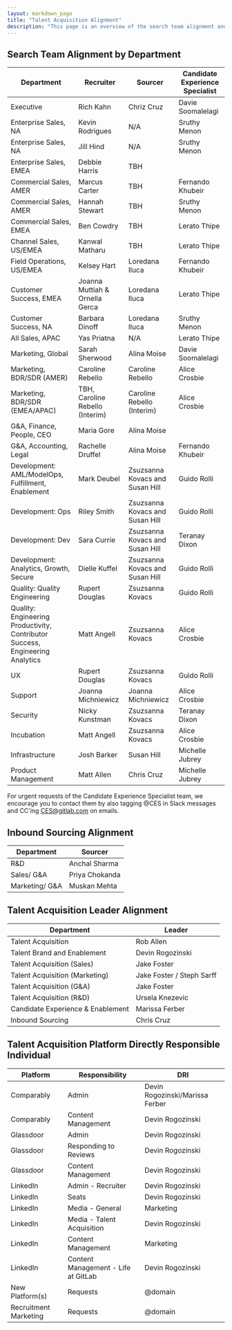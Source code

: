 ```yaml
---
layout: markdown_page
title: "Talent Acquisition Alignment"
description: "This page is an overview of the search team alignment and the talent acquisition platform directly responsible individual in talent acquisition operations and talent brand."
---
```


## Search Team Alignment by Department

| Department                    | Recruiter       | Sourcer     | Candidate Experience Specialist    |
|--------------------------|-----------------|-----------------|-------------------------------------|
| Executive          | Rich Kahn   | Chriz Cruz | Davie Soomalelagi  |
| Enterprise Sales, NA | Kevin Rodrigues |  N/A | Sruthy Menon |
| Enterprise Sales, NA | Jill Hind |  N/A | Sruthy Menon |
| Enterprise Sales, EMEA | Debbie Harris |  TBH |  |
| Commercial Sales,	AMER | Marcus Carter | TBH  | Fernando Khubeir |
| Commercial Sales,	AMER | Hannah Stewart | TBH  | Sruthy Menon |
| Commercial Sales,	EMEA | Ben Cowdry | TBH | Lerato Thipe |
| Channel Sales, US/EMEA | Kanwal Matharu | TBH | Lerato Thipe |
| Field Operations,	US/EMEA | Kelsey Hart | Loredana Iluca | Fernando Khubeir |
| Customer Success, EMEA | Joanna Muttiah & Ornella Gerca | Loredana Iluca | Lerato Thipe |
| Customer Success, NA | Barbara Dinoff | Loredana Iluca | Sruthy Menon |
| All Sales, APAC | Yas Priatna | N/A | Lerato Thipe |
| Marketing, Global | Sarah Sherwood | Alina Moise | Davie Soomalelagi |
| Marketing, BDR/SDR (AMER)| Caroline Rebello | Caroline Rebello | Alice Crosbie |
| Marketing, BDR/SDR (EMEA/APAC)| TBH, Caroline Rebello (Interim) | Caroline Rebello (Interim) | Alice Crosbie |
| G&A, Finance, People, CEO | Maria Gore | Alina Moise |  |
| G&A, Accounting, Legal | Rachelle Druffel | Alina Moise | Fernando Khubeir |
| Development: AML/ModelOps, Fulfillment, Enablement | Mark Deubel| Zsuzsanna Kovacs and Susan Hill | Guido Rolli |
| Development: Ops | Riley Smith | Zsuzsanna Kovacs and Susan Hill | Guido Rolli |
| Development: Dev | Sara Currie | Zsuzsanna Kovacs and Susan Hill | Teranay Dixon |
| Development: Analytics, Growth, Secure | Dielle Kuffel | Zsuzsanna Kovacs and Susan Hill | Guido Rolli |
| Quality: Quality Engineering | Rupert Douglas| Zsuzsanna Kovacs | Guido Rolli |
| Quality: Engineering Productivity, Contributor Success, Engineering Analytics | Matt Angell   | Zsuzsanna Kovacs | Alice Crosbie |
| UX  | Rupert Douglas   | Zsuzsanna Kovacs  | Guido Rolli |
| Support | Joanna Michniewicz  |  Joanna Michniewicz | Alice Crosbie |
| Security | Nicky Kunstman |  Zsuzsanna Kovacs | Teranay Dixon |
| Incubation | Matt Angell  |  Zsuzsanna Kovacs | Alice Crosbie |
| Infrastructure   | Josh Barker  | Susan Hill | Michelle Jubrey |
| Product Management  | Matt Allen | Chris Cruz | Michelle Jubrey |

For urgent requests of the Candidate Experience Specialist team, we encourage you to contact them by also tagging @CES in Slack messages and CC'ing CES@gitlab.com on emails. 

## Inbound Sourcing Alignment

| Department                 | Sourcer     |
|--------------------------|-----------------|
| R&D        | Anchal Sharma  | 
| Sales/ G&A        | Priya Chokanda   |
| Marketing/ G&A        | Muskan Mehta   |

## Talent Acquisition Leader Alignment

| Department                    | Leader      | 
|--------------------------|-----------------|
| Talent Acquisition         | Rob Allen |
| Talent Brand and Enablement | Devin Rogozinski |
| Talent Acquisition (Sales) | Jake Foster|
| Talent Acquisition (Marketing) | Jake Foster / Steph Sarff |
| Talent Acquisition (G&A) | Jake Foster |
| Talent Acquisition (R&D) | Ursela Knezevic |
| Candidate Experience & Enablement | Marissa Ferber |
| Inbound Sourcing | Chris Cruz |

## Talent Acquisition Platform Directly Responsible Individual

| Platform                    | Responsibility        | DRI     |
|--------------------------|-----------------|-----------------|
| Comparably | Admin  | Devin Rogozinski/Marissa Ferber |
| Comparably | Content Management | Devin Rogozinski |
| Glassdoor | Admin  | Devin Rogozinski |
| Glassdoor | Responding to Reviews  | Devin Rogozinski |
| Glassdoor | Content Management | Devin Rogozinski |
| LinkedIn | Admin - Recruiter  | Devin Rogozinski |
| LinkedIn | Seats | Devin Rogozinski |
| LinkedIn | Media - General | Marketing |
| LinkedIn | Media - Talent Acquisition | Devin Rogozinski |
| LinkedIn | Content Management | Marketing |
| LinkedIn | Content Management - Life at GitLab | Devin Rogozinski |
| New Platform(s) | Requests | @domain |
| Recruitment Marketing  | Requests | @domain |
